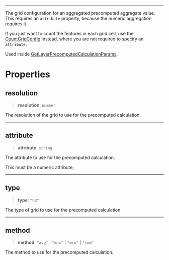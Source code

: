 ***

The grid configuration for an aggregated precomputed aggregate value. This requires
an `attribute` property, because the numeric aggregation requires it.

If you just want to count the features in each grid cell, use the [CountGridConfig](CountGridConfig.md)
instead, where you are not required to specify an `attribute`.

Used inside [GetLayerPrecomputedCalculationParams](GetLayerPrecomputedCalculationParams.md).

# Properties

## resolution

> **resolution**: `number`

The resolution of the grid to use for the precomputed calculation.

***

## attribute

> **attribute**: `string`

The attribute to use for the precomputed calculation.

This must be a numeric attribute;

***

## type

> **type**: `"h3"`

The type of grid to use for the precomputed calculation.

***

## method

> **method**: `"avg"` | `"max"` | `"min"` | `"sum"`

The method to use for the precomputed calculation.
